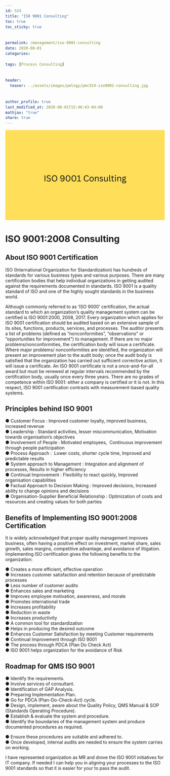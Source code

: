 ```yaml
---
id: 524    
title: "ISO 9001 Consulting"
toc: true
toc_sticky: true


permalink: /management/iso-9001-consulting
date: 2020-08-01
categories:

tags: [Process Consulting]


header:
  teaser: ../assets/images/pmlogy/pmc524-iso9001-consulting.jpg


author_profile: true
last_modified_at: 2020-08-01T15:46:43-04:00
mathjax: "true"
share: true
---
```


![Iso9001 Consulting](../assets/images/pmlogy/pmc524-iso9001-consulting.jpg)

# ISO 9001:2008 Consulting

## About ISO 9001 Certification

ISO (International Organization for Standardization) has hundreds of standards for various business types and various purposes. There are many certification bodies that help individual organizations in getting audited against the requirements documented in standards. ISO 9001 is a quality standard of ISO and one of the highly sought standards in the business world.

Although commonly referred to as ‘ISO 9000’ certification, the actual standard to which an organization’s quality management system can be certified is ISO 9001:2000, 2008, 2017. Every organization which applies for ISO 9001 certification should be audited based on an extensive sample of its sites, functions, products, services, and processes. The auditor presents a list of problems (defined as “nonconformities”, “observations” or “opportunities for improvement”) to management. If there are no major problems/nonconformities, the certification body will issue a certificate. Where major problems/ nonconformities are identified, the organization will present an improvement plan to the audit body; once the audit body is satisfied that the organization has carried out sufficient corrective action, it will issue a certificate. An ISO 9001 certificate is not a once-and-for-all award but must be renewed at regular intervals recommended by the certification body, usually once every three years. There are no grades of competence within ISO 9001: either a company is certified or it is not. In this respect, ISO 9001 certification contrasts with measurement-based quality systems. 

## Principles behind ISO 9001

● Customer Focus : Improved customer loyalty, improved business, increased revenue  
● Leadership : Standard activities, lesser miscommunication, Motivation towards organisation’s objectives  
● Involvement of People : Motivated employees,  Continuous improvement through people participation  
● Process Approach :  Lower costs, shorter cycle time, Improved and predictable results  
● System approach to Management : Integration and alignment of processes, Results in higher efficiency  
● Continual Improvement : Flexibility to react quickly, Improved organisation capabilities  
● Factual Approach to Decision Making : Improved decisions, Increased ability to change opinions and decisions  
● Organisation-Supplier Beneficial Relationship : Optimization of costs and resources and creating values for both parties

## Benefits of Implementing ISO 9001:2008 Certification

It is widely acknowledged that proper quality management improves business, often having a positive effect on investment, market share, sales growth, sales margins, competitive advantage, and avoidance of litigation. Implementing ISO certification gives the following benefits to the organization:

● Creates a more efficient, effective operation  
● Increases customer satisfaction and retention because of predictable processes  
● Less number of customer audits  
● Enhances sales and marketing  
● Improves employee motivation, awareness, and morale  
● Promotes international trade  
● Increases profitability  
● Reduction in waste  
● Increases productivity  
● A common tool for standardization  
● Helps in producing the desired outcome  
● Enhances Customer Satisfaction by meeting Customer requirements  
● Continual Improvement through ISO 9001  
● The process through PDCA (Plan Do Check Act)  
● ISO 9001 helps organization for the avoidance of Risk

## **Roadmap for QMS ISO 9001**

● Identify the requirements.  
● Involve services of consultant.  
● Identification of GAP Analysis.  
● Preparing Implementation Plan.  
● Go for PDCA (Plan-Do-Check-Act) cycle.  
● Design, implement, aware about the Quality Policy, QMS Manual & SOP (Standards Operating Procedure).  
● Establish & evaluate the system and procedure.  
● Identify the boundaries of the management system and produce documented procedures as required.

● Ensure these procedures are suitable and adhered to.  
● Once developed, internal audits are needed to ensure the system carries on working.

I have represented organization as MR and drove the ISO 9001 initiatives for IT company. If needed I can help you in aligning your processes to the ISO 9001 standards so that it is easier for your to pass the audit.